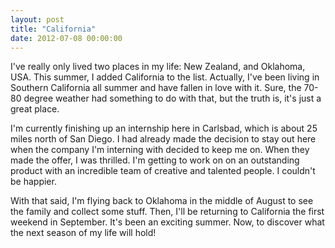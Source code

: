 ```yaml
---
layout: post
title: "California"
date: 2012-07-08 00:00:00
---
```


I've really only lived two places in my life: New Zealand, and Oklahoma, USA. This summer, I added California to the list. Actually, I've been living in Southern California all summer and have fallen in love with it. Sure, the 70-80 degree weather had something to do with that, but the truth is, it's just a great place.

I'm currently finishing up an internship here in Carlsbad, which is about 25 miles north of San Diego. I had already made the decision to stay out here when the company I'm interning with decided to keep me on. When they made the offer, I was thrilled. I'm getting to work on on an outstanding product with an incredible team of creative and talented people. I couldn't be happier.

With that said, I'm flying back to Oklahoma in the middle of August to see the family and collect some stuff. Then, I'll be returning to California the first weekend in September. It's been an exciting summer. Now, to discover what the next season of my life will hold!
